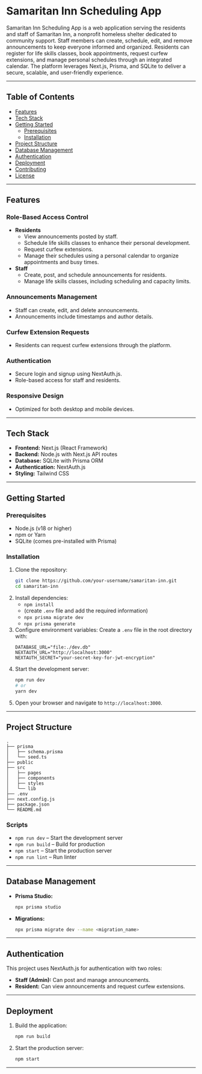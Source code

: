 # Samaritan Inn Scheduling App

Samaritan Inn Scheduling App is a web application serving the residents and staff of Samaritan Inn, a nonprofit homeless shelter dedicated to community support. Staff members can create, schedule, edit, and remove announcements to keep everyone informed and organized. Residents can register for life skills classes, book appointments, request curfew extensions, and manage personal schedules through an integrated calendar. The platform leverages Next.js, Prisma, and SQLite to deliver a secure, scalable, and user-friendly experience.

---

## Table of Contents

- [Features](#features)
- [Tech Stack](#tech-stack)
- [Getting Started](#getting-started)
  - [Prerequisites](#prerequisites)
  - [Installation](#installation)
- [Project Structure](#project-structure)
- [Database Management](#database-management)
- [Authentication](#authentication)
- [Deployment](#deployment)
- [Contributing](#contributing)
- [License](#license)

---

## Features

### Role-Based Access Control

- **Residents**
  - View announcements posted by staff.
  - Schedule life skills classes to enhance their personal development.
  - Request curfew extensions.
  - Manage their schedules using a personal calendar to organize appointments and busy times.
- **Staff**
  - Create, post, and schedule announcements for residents.
  - Manage life skills classes, including scheduling and capacity limits.

### Announcements Management

- Staff can create, edit, and delete announcements.
- Announcements include timestamps and author details.

### Curfew Extension Requests

- Residents can request curfew extensions through the platform.

### Authentication

- Secure login and signup using NextAuth.js.
- Role-based access for staff and residents.

### Responsive Design

- Optimized for both desktop and mobile devices.

---

## Tech Stack

- **Frontend:** Next.js (React Framework)
- **Backend:** Node.js with Next.js API routes
- **Database:** SQLite with Prisma ORM
- **Authentication:** NextAuth.js
- **Styling:** Tailwind CSS

---

## Getting Started

### Prerequisites

- Node.js (v18 or higher)
- npm or Yarn
- SQLite (comes pre-installed with Prisma)

### Installation

1. Clone the repository:
   ```bash
   git clone https://github.com/your-username/samaritan-inn.git
   cd samaritan-inn
   ```
2. Install dependencies:
   - `npm install`
   - (create `.env` file and add the required information)
   - `npx prisma migrate dev`
   - `npx prisma generate`
3. Configure environment variables:
   Create a `.env` file in the root directory with:
   ```env
   DATABASE_URL="file:./dev.db"
   NEXTAUTH_URL="http://localhost:3000"
   NEXTAUTH_SECRET="your-secret-key-for-jwt-encryption"
   ```
4. Start the development server:
   ```bash
   npm run dev
   # or
   yarn dev
   ```
5. Open your browser and navigate to `http://localhost:3000`.

---

## Project Structure

```plaintext
.
├── prisma
│   ├── schema.prisma
│   └── seed.ts
├── public
├── src
│   ├── pages
│   ├── components
│   ├── styles
│   └── lib
├── .env
├── next.config.js
├── package.json
└── README.md
```

### Scripts

- `npm run dev` – Start the development server  
- `npm run build` – Build for production  
- `npm start` – Start the production server  
- `npm run lint` – Run linter  

---

## Database Management

- **Prisma Studio:**  
  ```bash
  npx prisma studio
  ```
- **Migrations:**  
  ```bash
  npx prisma migrate dev --name <migration_name>
  ```

---

## Authentication

This project uses NextAuth.js for authentication with two roles:

- **Staff (Admin):** Can post and manage announcements.  
- **Resident:** Can view announcements and request curfew extensions.

---

## Deployment

1. Build the application:
   ```bash
   npm run build
   ```
2. Start the production server:
   ```bash
   npm start
   ```

---


